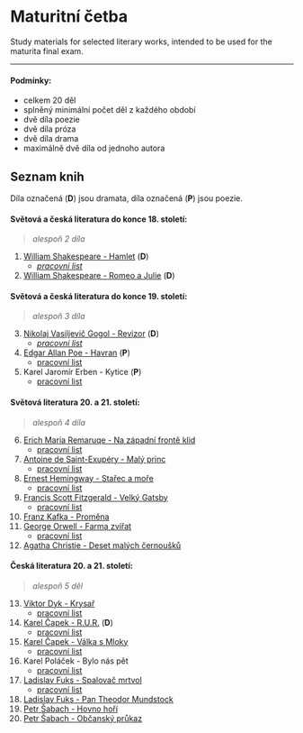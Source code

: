 # Maturitní četba
Study materials for selected literary works, intended to be used for the maturita final exam.

---
#### Podmínky:
- celkem 20 děl
- splněný minimální počet děl z každého období
- dvě díla poezie
- dvě díla próza
- dvě díla drama
- maximálně dvě díla od jednoho autora

## Seznam knih
Díla označená (**D**) jsou dramata, díla označená (**P**) jsou poezie.

#### Světová a česká literatura do konce 18. století:
> *alespoň 2 díla*

1. [William Shakespeare - Hamlet](knihy/01%20-%20William%20Shakespeare%20-%20Hamlet.md) (**D**)
	- *[pracovní list](pracovní%20listy/01%20-%20William%20Shakespeare.jpg)*
2. [William Shakespeare - Romeo a Julie](knihy/02%20-%20William%20Shakespeare%20-%20Romeo%20a%20Julie.md) (**D**)

#### Světová a česká literatura do konce 19. století:
> *alespoň 3 díla*

3. [Nikolaj Vasiljevič Gogol - Revizor](knihy/03%20-%20Nikolaj%20Vasiljevič%20Gogol%20-%20Revizor.md) (**D**)
	- *[pracovní list](pracovní%20listy/03%20-%20Nikolaj%20Vasilijevič%20Gogol%20-%20Revizor.jpg)*
4. [Edgar Allan Poe - Havran](knihy/04%20-%20Edgar%20Allan%20Poe%20-%20Havran.md) (**P**)
	- [pracovní list](pracovní%20listy/04%20-%20Edgar%20Allan%20Poe%20-%20Havran.jpg)
5. Karel Jaromír Erben - Kytice (**P**)
	- [pracovní list](pracovní%20listy/05%20-%20Karel%20Jarom%C3%ADr%20Erben%20-%20Kytice.jpg)

#### Světová literatura 20. a 21. století:
> *alespoň 4 díla*

6. [Erich Maria Remaruqe - Na západní frontě klid](knihy/06%20-%20Erich%20Maria%20Remarque%20-%20Na%20zapadní%20fronte%20klid.md)
	- [pracovní list](06%20-%20Erich%20Maria%20Remaruqe%20-%20Na%20z%C3%A1padn%C3%AD%20front%C4%9B%20klid.jpg)
7. [Antoine de Saint-Exupéry - Malý princ](knihy/07%20-%20Antoine%20de%20Saint-Exupéry%20-%20Malý%20princ.md)
	- [pracovní list](pracovní%20listy/07%20-%20Antonie%20de%20Saint-Exupery%20-%20Mal%C3%BD%20Princ.jpg)
8. [Ernest Hemingway - Stařec a moře](knihy/08%20-%20Ernest%20Hemingway%20-%20Stařec%20a%20moře.md)
	- [pracovní list](pracovní%20listy/08%20-%20Ernest%20Hemingway%20-%20Sta%C5%99ec%20a%20mo%C5%99e.jpg)
9. [Francis Scott Fitzgerald - Velký Gatsby](knihy/09%20-%20Francis%20Scott%20Fitzgerald%20-%20Velký%20Gatsby.md)
	- [pracovní list](pracovní%20listy/09%20-%20Francis%20Scott%20Fitzgerald%20-%20Velk%C3%BD%20Gatsby.jpg)
10. [Franz Kafka - Proměna](knihy/10%20-%20Franz%20Kafka%20-%20Proměna.md)
11. [George Orwell - Farma zvířat](knihy/11%20-%20George%20Orwell%20-%20Farma%20zvířat.md)
	- [pracovní list](pracovní%20listy/11%20-%20George%20Orwell%20-%20Farma%20zv%C3%AD%C5%99at.jpg)
12. [Agatha Christie - Deset malých černoušků](knihy/12%20-%20Agatha%20Christie%20-%20Deset%20malých%20černoušků.md)

#### Česká literatura 20. a 21. století:
> *alespoň 5 děl*

13. [Viktor Dyk - Krysař](knihy/13%20-%20Viktor%20Dyk%20-%20Krysař.md)
	- [pracovní list](pracovní%20listy/13%20-%20Viktor%20Dyk%20-%20Krysa%C5%99.jpg)
14. [Karel Čapek - R.U.R.](knihy/14%20-%20Karel%20Čapek%20-%20R.U.R..md) (**D**)
	- [pracovní list](pracovní%20listy/14%20-%20Karel%20%C4%8Capek%20-%20R.U.R..jpg)
15. [Karel Čapek - Válka s Mloky](knihy/15%20-%20Karel%20Čapek%20-%20Válka%20s%20Mloky.md)
	- [pracovní list](pracovní%20listy/15%20-%20%C4%8Capek%20-%20V%C3%A1lka%20s%20mloky.jpg)
16. Karel Poláček - Bylo nás pět
	- [pracovní list](pracovní%20listy/16%20-%20Karel%20Pol%C3%A1%C4%8Dek%20-%20Bylo%20n%C3%A1s%20p%C4%9Bt.jpg)
17. [Ladislav Fuks - Spalovač mrtvol](knihy/17%20-%20Ladislav%20Fuks%20-%20Spalovač%20mrtvol.md)
	- [pracovní list](pracovní%20listy/17%20-%20Ladislav%20Fuks%20-%20Spalova%C4%8D%20mrtvol.jpg)
18. [Ladislav Fuks - Pan Theodor Mundstock](18%20-%20Ladislav%20Fuks%20-%20Pan%20Theodor%20Mundstock.md)
19. [Petr Šabach - Hovno hoří](knihy/19%20-%20Petr%20Šabach%20-%20Hovno%20hoří.md)
20. [Petr Šabach - Občanský průkaz](knihy/20%20-%20Petr%20Šabach%20-%20Občanský%20průkaz.md)
